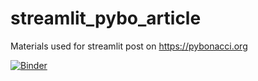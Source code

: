 # streamlit_pybo_article
Materials used for streamlit post on https://pybonacci.org

[![Binder](https://mybinder.org/badge_logo.svg)](https://mybinder.org/v2/gh/tiagogiraldo/streamlit_pybo_article/master?filepath=proxy/8501/)

